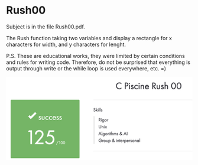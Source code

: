# Rush00
Subject is in the file Rush00.pdf.

The Rush function taking two variables and display a rectangle for x characters for width, and y characters for lenght.

P.S. These are educational works, they were limited by certain conditions and rules for writing code. Therefore, do not be surprised that everything is output through write or the while loop is used everywhere, etc. =)

![Screenshot](Screenshot.png)
